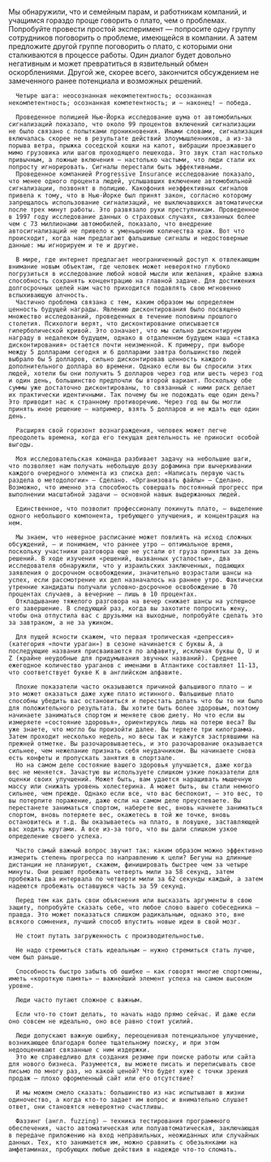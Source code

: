 Мы обнаружили, что и семейным парам, и работникам компаний, и учащимся гораздо проще говорить о плато, чем о проблемах. Попробуйте провести простой эксперимент — попросите одну группу сотрудников поговорить о проблеме, имеющейся в компании. А затем предложите другой группе поговорить о плато, с которыми они сталкиваются в процессе работы. Один диалог будет довольно негативным и может превратиться в язвительный обмен оскорблениями. Другой же, скорее всего, закончится обсуждением не замеченного ранее потенциала и возможных решений.

      Четыре шага: неосознанная некомпетентность; осознанная некомпетентность; осознанная компетентность; и — наконец! — победа.

      Проведенное полицией Нью-Йорка исследование шума от автомобильных сигнализаций показало, что около 99 процентов включений сигнализации не было связано с попытками проникновения. Иными словами, сигнализация включалась скорее не в результате действий злоумышленников, а из-за порыва ветра, прыжка соседской кошки на капот, вибрации проезжавшего мимо грузовика или шагов проходящего пешехода. Это звук стал настолько привычным, а ложные включения — настолько частыми, что люди стали их попросту игнорировать. Сигналы перестали быть эффективными.
      Проведенное компанией Progressive Insurance исследование показало, что менее одного процента людей, услышавших включение автомобильной сигнализации, позвонят в полицию. Какофония неэффективных сигналов привела к тому, что в Нью-Йорке был принят закон, согласно которому запрещалось использование сигнализаций, не выключавшихся автоматически после трех минут работы. Это развязало руки преступникам. Проведенное в 1997 году исследование данных о страховых случаях, связанных более чем с 73 миллионами автомобилей, показало, что внедрение автосигнализаций не привело к уменьшению количества краж. Вот что происходит, когда нам предлагают фальшивые сигналы и недостоверные данные: мы игнорируем и те и другие.

      В мире, где интернет предлагает неограниченный доступ к отвлекающим внимание новым объектам, где человек может невероятно глубоко погрузиться в исследование любой новой мысли или желания, крайне важна способность сохранять концентрацию на главной задаче. Для достижения долгосрочных целей нам часто приходится подавлять свою мгновенно вспыхивающую алчность.
      Частично проблема связана с тем, каким образом мы определяем ценность будущей награды. Явлению дисконтирования было посвящено множество исследований, проведенных в течение половины прошлого столетия. Психологи верят, что дисконтирование описывается гиперболической кривой. Это означает, что мы сильно дисконтируем награду в недалеком будущем, однако в отдаленном будущем наша «ставка дисконтирования» остается почти неизменной. К примеру, при выборе между 5 долларами сегодня и 6 долларами завтра большинство людей выбрало бы 5 долларов, сильно дисконтировав ценность каждого дополнительного доллара во времени. Однако если вы бы спросили этих людей, хотели бы они получить 5 долларов через год или шесть через год и один день, большинство предпочли бы второй вариант. Поскольку обе суммы уже достаточно дисконтированы, то связанный с ними риск делает их практически идентичными. Так почему бы не подождать еще один день? Это приводит нас к странному противоречию. Через год вы бы могли принять иное решение — например, взять 5 долларов и не ждать еще один день.

      Расширяя свой горизонт вознаграждения, человек может легче преодолеть времена, когда его текущая деятельность не приносит особой выгоды.

      Моя исследовательская команда разбивает задачу на небольшие шаги, что позволяет нам получать небольшую дозу дофамина при вычеркивании каждого очередного элемента из списка дел: «Написать первую часть раздела о методологии» — Сделано. «Организовать файлы» — Сделано. Возможно, что именно эта способность совершать постоянный прогресс при выполнении масштабной задачи — основной навык выдержанных людей.

      Единственное, что позволит профессионалу покинуть плато, — выделение одного небольшого компонента, требующего улучшения, и концентрация на нем.

      Мы знаем, что неверное расписание может повлиять на исход сложных обсуждений, — и понимаем, что раннее утро — оптимальное время, поскольку участники разговора еще не устали от груза принятых за день решений. В ходе изучения «решений, вызванных усталостью», два исследователя обнаружили, что у израильских заключенных, подающих заявления о досрочном освобождении, значительно возрастали шансы на успех, если рассмотрение их дел назначалось на раннее утро. Фактически утренние кандидаты получали условно-досрочное освобождение в 70 процентах случаев, а вечерние — лишь в 10 процентах.
      Откладывание тяжелого разговора на вечер снижает шансы на успешное его завершение. В следующий раз, когда вы захотите попросить жену, чтобы она отпустила вас с друзьями на выходные, попробуйте сделать это за завтраком, а не за ужином.

      Для пущей ясности скажем, что первая тропическая «депрессия» (категория «почти ураган») в сезоне начинается с буквы A, а последующие названия присваиваются по алфавиту, исключая буквы Q, U и Z (крайне неудобные для придумывания звучных названий). Среднее ежегодное количество ураганов с именами в Атлантике составляет 11-13, что соответствует букве K в английском алфавите.

      Плохие показатели часто оказываются причиной фальшивого плато — и это может оказаться даже хуже плато истинного. Фальшивые плато способны убедить вас остановиться и перестать делать что бы то ни было для положительного результата. Вы хотите быть более здоровым, поэтому начинаете заниматься спортом и меняете свою диету. Но что если вы измеряете «состояние здоровья», ориентируясь лишь на потерю веса? Вы уже знаете, что могло бы произойти далее. Вы теряете три килограмма. Затем проходит несколько недель, но весы так и кажутся застрявшими на прежней отметке. Вы разочаровываетесь, и это разочарование оказывается сильнее, чем нежелание признать себя неудачником. Вы начинаете снова есть конфеты и пропускать занятия в спортзале.
      Но на самом деле состояние вашего здоровья улучшается, даже когда вес не меняется. Зачастую вы используете слишком узкие показатели для оценки своих улучшений. Может быть, вам удается наращивать мышечную массу или снижать уровень холестерина. А может быть, вы стали немного сильнее, чем прежде. Однако если все, что вас беспокоит, — это вес, то вы потерпите поражение, даже если на самом деле преуспеваете. Вы перестанете заниматься спортом, наберете вес, вновь начнете заниматься спортом, вновь потеряете вес, окажетесь в той же точке, вновь остановитесь и т.д. Вы оказываетесь на плато, в ловушке, заставляющей вас ходить кругами. А все из-за того, что вы дали слишком узкое определение своего успеха.

      Часто самый важный вопрос звучит так: каким образом можно эффективно измерить степень прогресса по направлению к цели? Бегуны на длинные дистанции не планируют, скажем, финишировать быстрее чем за четыре минуты. Они решают пробежать четверть мили за 58 секунд, затем пробежать два интервала по четверти мили за 62 секунды каждый, а затем надеются пробежать оставшуюся часть за 59 секунд.

      Перед тем как дать свои объяснения или высказать аргументы в свою защиту, попробуйте сказать себе, что любое слово вашего собеседника — правда. Это может показаться слишком радикальным, однако это, вне всякого сомнения, лучший способ впустить новые идеи в свой мозг.

      Не стоит путать загруженность с производительностью.

      Не надо стремиться стать идеальным — нужно стремиться стать лучше, чем был раньше.

      Способность быстро забыть об ошибке — как говорят многие спортсмены, иметь «короткую память» — важнейший элемент успеха на самом высоком уровне.

      Люди часто путают сложное с важным.

      Если что-то стоит делать, то начать надо прямо сейчас. И даже если оно совсем не идеально, оно все равно стоит усилий.

      Люди допускают важную ошибку, переоценивая потенциальное улучшение, возникающее благодаря более тщательному поиску, и при этом недооценивают связанные с ним издержки.
      Это же справедливо для создания резюме при поиске работы или сайта для нового бизнеса. Разумеется, вы можете писать и переписывать свое письмо по многу раз, но какой ценой? Что будет хуже с точки зрения продаж — плохо оформленный сайт или его отсутствие?

      И мы можем смело сказать: большинство из нас испытывают в жизни одиночество, а когда кто-то задает им вопрос и внимательно слушает ответ, они становятся невероятно счастливы.

      Фаззинг (англ. fuzzing) — техника тестирования программного обеспечения, часто автоматическая или полуавтоматическая, заключающая в передаче приложению на вход неправильных, неожиданных или случайных данных. Тех, кто занимается им, можно сравнить с обезьянками на амфетаминах, пробующих любые действия в надежде что-то сломать.
